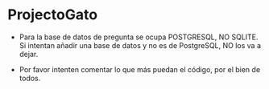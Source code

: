 # ProjectoGato

*   Para la base de datos de pregunta se ocupa POSTGRESQL, NO SQLITE.
    Si intentan añadir una base de datos y no es de PostgreSQL, NO los va a dejar.

*   Por favor intenten comentar lo que más puedan el código, por el bien de todos.